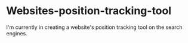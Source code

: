 # Websites-position-tracking-tool
I'm currently in creating a website's position tracking tool on the search engines.
